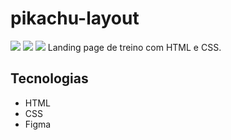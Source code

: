 # pikachu-layout
![](./img/Captura%20de%20Tela%202025-10-15%20%C3%A0s%2016.52.10.png)
![](./img/Captura%20de%20Tela%202025-10-17%20às%2014.16.51.png)
![](./img/Captura%20de%20Tela%202025-10-17%20às%2014.17.04.png)
Landing page de treino com HTML e CSS.

## Tecnologias
- HTML
- CSS
- Figma

